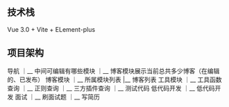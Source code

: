 ## 技术栈
Vue 3.0 + Vite + ELement-plus

## 项目架构
导航
｜__ 中间可编辑有哪些模块
    ｜__ 博客模块展示当前总共多少博客（在编辑的、已发布）
博客模块
｜__ 所属模块列表
    |__ 博客列表
工具模块
｜__ 工具函数查询
｜__ 正则查询
｜__ 三方插件查询
｜__ 测试代码
低代码开发
｜__ 低代码开发
面试
｜__ 刷面试题
｜__ 写简历
